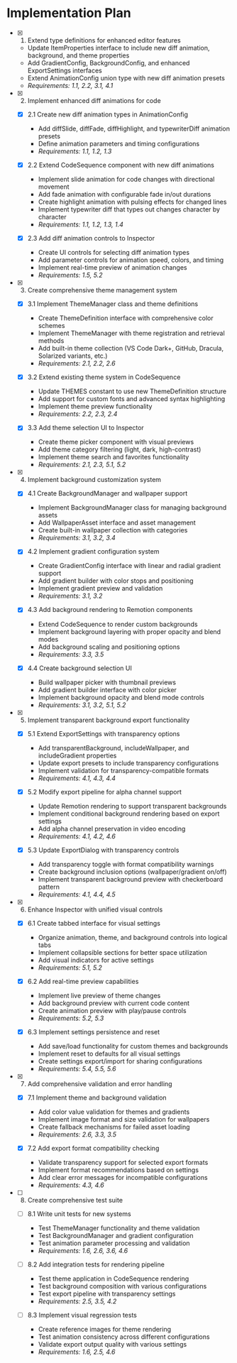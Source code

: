 # Implementation Plan

- [x] 1. Extend type definitions for enhanced editor features





  - Update ItemProperties interface to include new diff animation, background, and theme properties
  - Add GradientConfig, BackgroundConfig, and enhanced ExportSettings interfaces
  - Extend AnimationConfig union type with new diff animation presets
  - _Requirements: 1.1, 2.2, 3.1, 4.1_

- [x] 2. Implement enhanced diff animations for code





  - [x] 2.1 Create new diff animation types in AnimationConfig


    - Add diffSlide, diffFade, diffHighlight, and typewriterDiff animation presets
    - Define animation parameters and timing configurations
    - _Requirements: 1.1, 1.2, 1.3_

  - [x] 2.2 Extend CodeSequence component with new diff animations


    - Implement slide animation for code changes with directional movement
    - Add fade animation with configurable fade in/out durations
    - Create highlight animation with pulsing effects for changed lines
    - Implement typewriter diff that types out changes character by character
    - _Requirements: 1.1, 1.2, 1.3, 1.4_

  - [x] 2.3 Add diff animation controls to Inspector


    - Create UI controls for selecting diff animation types
    - Add parameter controls for animation speed, colors, and timing
    - Implement real-time preview of animation changes
    - _Requirements: 1.5, 5.2_

- [x] 3. Create comprehensive theme management system




  - [x] 3.1 Implement ThemeManager class and theme definitions


    - Create ThemeDefinition interface with comprehensive color schemes
    - Implement ThemeManager with theme registration and retrieval methods
    - Add built-in theme collection (VS Code Dark+, GitHub, Dracula, Solarized variants, etc.)
    - _Requirements: 2.1, 2.2, 2.6_

  - [x] 3.2 Extend existing theme system in CodeSequence


    - Update THEMES constant to use new ThemeDefinition structure
    - Add support for custom fonts and advanced syntax highlighting
    - Implement theme preview functionality
    - _Requirements: 2.2, 2.3, 2.4_

  - [x] 3.3 Add theme selection UI to Inspector



    - Create theme picker component with visual previews
    - Add theme category filtering (light, dark, high-contrast)
    - Implement theme search and favorites functionality
    - _Requirements: 2.1, 2.3, 5.1, 5.2_

- [x] 4. Implement background customization system





  - [x] 4.1 Create BackgroundManager and wallpaper support


    - Implement BackgroundManager class for managing background assets
    - Add WallpaperAsset interface and asset management
    - Create built-in wallpaper collection with categories
    - _Requirements: 3.1, 3.2, 3.4_

  - [x] 4.2 Implement gradient configuration system


    - Create GradientConfig interface with linear and radial gradient support
    - Add gradient builder with color stops and positioning
    - Implement gradient preview and validation
    - _Requirements: 3.1, 3.2_

  - [x] 4.3 Add background rendering to Remotion components


    - Extend CodeSequence to render custom backgrounds
    - Implement background layering with proper opacity and blend modes
    - Add background scaling and positioning options
    - _Requirements: 3.3, 3.5_

  - [x] 4.4 Create background selection UI


    - Build wallpaper picker with thumbnail previews
    - Add gradient builder interface with color picker
    - Implement background opacity and blend mode controls
    - _Requirements: 3.1, 3.2, 5.1, 5.2_

- [x] 5. Implement transparent background export functionality





  - [x] 5.1 Extend ExportSettings with transparency options


    - Add transparentBackground, includeWallpaper, and includeGradient properties
    - Update export presets to include transparency configurations
    - Implement validation for transparency-compatible formats
    - _Requirements: 4.1, 4.3, 4.4_

  - [x] 5.2 Modify export pipeline for alpha channel support


    - Update Remotion rendering to support transparent backgrounds
    - Implement conditional background rendering based on export settings
    - Add alpha channel preservation in video encoding
    - _Requirements: 4.1, 4.2, 4.6_

  - [x] 5.3 Update ExportDialog with transparency controls


    - Add transparency toggle with format compatibility warnings
    - Create background inclusion options (wallpaper/gradient on/off)
    - Implement transparent background preview with checkerboard pattern
    - _Requirements: 4.1, 4.4, 4.5_

- [x] 6. Enhance Inspector with unified visual controls





  - [x] 6.1 Create tabbed interface for visual settings


    - Organize animation, theme, and background controls into logical tabs
    - Implement collapsible sections for better space utilization
    - Add visual indicators for active settings
    - _Requirements: 5.1, 5.2_

  - [x] 6.2 Add real-time preview capabilities


    - Implement live preview of theme changes
    - Add background preview with current code content
    - Create animation preview with play/pause controls
    - _Requirements: 5.2, 5.3_

  - [x] 6.3 Implement settings persistence and reset


    - Add save/load functionality for custom themes and backgrounds
    - Implement reset to defaults for all visual settings
    - Create settings export/import for sharing configurations
    - _Requirements: 5.4, 5.5, 5.6_

- [x] 7. Add comprehensive validation and error handling




  - [x] 7.1 Implement theme and background validation


    - Add color value validation for themes and gradients
    - Implement image format and size validation for wallpapers
    - Create fallback mechanisms for failed asset loading
    - _Requirements: 2.6, 3.3, 3.5_

  - [x] 7.2 Add export format compatibility checking


    - Validate transparency support for selected export formats
    - Implement format recommendations based on settings
    - Add clear error messages for incompatible configurations
    - _Requirements: 4.3, 4.6_

- [ ] 8. Create comprehensive test suite
  - [ ] 8.1 Write unit tests for new systems
    - Test ThemeManager functionality and theme validation
    - Test BackgroundManager and gradient configuration
    - Test animation parameter processing and validation
    - _Requirements: 1.6, 2.6, 3.6, 4.6_

  - [ ] 8.2 Add integration tests for rendering pipeline
    - Test theme application in CodeSequence rendering
    - Test background composition with various configurations
    - Test export pipeline with transparency settings
    - _Requirements: 2.5, 3.5, 4.2_

  - [ ] 8.3 Implement visual regression tests
    - Create reference images for theme rendering
    - Test animation consistency across different configurations
    - Validate export output quality with various settings
    - _Requirements: 1.6, 2.5, 4.6_